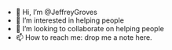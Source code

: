 - 👋 Hi, I’m @JeffreyGroves
- 👀 I’m interested in helping people
- 💞️ I’m looking to collaborate on helping people
- 📫 How to reach me: drop me a note here.

<!---
JeffreyGroves/JeffreyGroves is a ✨ special ✨ repository because its `README.md` (this file) appears on your GitHub profile.
You can click the Preview link to take a look at your changes.
--->
